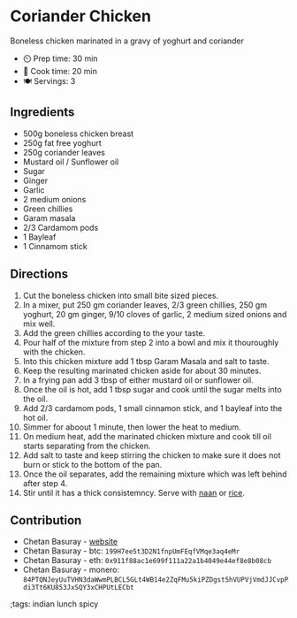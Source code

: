 # Coriander Chicken

Boneless chicken marinated in a gravy of yoghurt and coriander

- ⏲️ Prep time: 30 min
- 🍳 Cook time: 20 min
- 🍽️ Servings: 3

## Ingredients

- 500g boneless chicken breast
- 250g fat free yoghurt
- 250g coriander leaves
- Mustard oil / Sunflower oil
- Sugar
- Ginger
- Garlic
- 2 medium onions
- Green chillies
- Garam masala
- 2/3 Cardamom pods
- 1 Bayleaf
- 1 Cinnamom stick

## Directions

1. Cut the boneless chicken into small bite sized pieces.
2. In a mixer, put 250 gm coriander leaves, 2/3 green chillies, 250 gm yoghurt, 20 gm ginger, 9/10 cloves of garlic, 2 medium sized onions and mix well.
3. Add the green chillies according to the your taste.
4. Pour half of the mixture from step 2 into a bowl and mix it thouroughly with the chicken.
5. Into this chicken mixture add 1 tbsp Garam Masala and salt to taste.
6. Keep the resulting marinated chicken aside for about 30 minutes.
7. In a frying pan add 3 tbsp of either mustard oil or sunflower oil.
8. Once the oil is hot, add 1 tbsp sugar and cook until the sugar melts into the oil.
9. Add 2/3 cardamom pods, 1 small cinnamon stick, and 1 bayleaf into the hot oil.
10. Simmer for aboout 1 minute, then lower the heat to medium.
11. On medium heat, add the marinated chicken mixture and cook till oil starts separating from the chicken.
12. Add salt to taste and keep stirring the chicken to make sure it does not burn or stick to the bottom of the pan.
13. Once the oil separates, add the remaining mixture which was left behind after step 4.
14. Stir until it has a thick consistemncy. Serve with [naan](naan-bread.html) or [rice](rice.html).

## Contribution

- Chetan Basuray - [website](https://github.com/chetanbasuray)
- Chetan Basuray - btc: `199H7ee5t3D2N1fnpUmFEqfVMqe3aq4eMr`
- Chetan Basuray - eth: `0x911f88ac1e699f111a22a1b4049e44ef8e8b08cb`
- Chetan Basuray - monero: `84PTQNJeyUuTVHN3daWwmPLBCL5GLt4WB14e2ZqFMu5kiPZDgst5hVUPVjVmdJJCvpPdi3Tt6KU853JxSQY3xCHPUtLECbt`

;tags: indian lunch spicy
